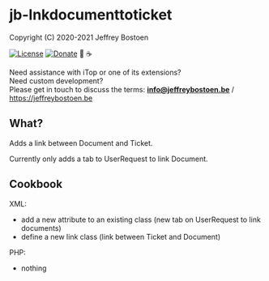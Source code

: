 # jb-lnkdocumenttoticket

Copyright (C) 2020-2021 Jeffrey Bostoen

[![License](https://img.shields.io/github/license/jbostoen/iTop-custom-extensions)](https://github.com/jbostoen/iTop-custom-extensions/blob/master/license.md)
[![Donate](https://img.shields.io/badge/Donate-PayPal-green.svg)](https://www.paypal.me/jbostoen)
🍻 ☕

Need assistance with iTop or one of its extensions?  
Need custom development?  
Please get in touch to discuss the terms: **info@jeffreybostoen.be** / https://jeffreybostoen.be

## What?
Adds a link between Document and Ticket.

Currently only adds a tab to UserRequest to link Document.

## Cookbook

XML:
* add a new attribute to an existing class (new tab on UserRequest to link documents)
* define a new link class (link between Ticket and Document)

PHP:
* nothing


